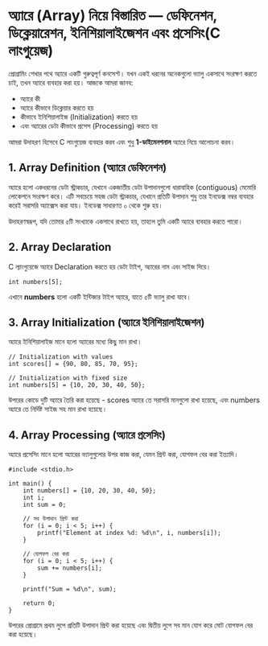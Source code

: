 # অ্যারে (Array) নিয়ে বিস্তারিত — ডেফিনেশন, ডিক্লেয়ারেশন, ইনিশিয়ালাইজেশন এবং প্রসেসিং(C লাংগুয়েজ)

প্রোগ্রামিং শেখার পথে অ্যারে একটি গুরুত্বপূর্ণ কনসেপ্ট। যখন একই ধরনের অনেকগুলো ভ্যালু একসাথে সংরক্ষণ করতে চাই, তখন অ্যারে ব্যবহার করা হয়। আজকে আমরা জানব:

* অ্যারে কী
* অ্যারে কীভাবে ডিক্লেয়ার করতে হয়
* কীভাবে ইনিশিয়ালাইজ (Initialization) করতে হয়
* এবং অ্যারের ডেটা কীভাবে প্রসেস (Processing) করতে হয়

আমরা উদাহরণ হিসেবে C লাংগুয়েজ ব্যবহার করব এবং শুধু **1-ডাইমেনশনাল** অ্যারে নিয়ে আলোচনা করব।

## 1. Array Definition (অ্যারে ডেফিনেশন)

অ্যারে হলো একধরনের ডেটা স্ট্রাকচার, যেখানে একজাতীয় ডেটা উপাদানগুলো ধারাবাহিক (contiguous) মেমোরি লোকেশনে সংরক্ষণ করে। এটি সবচেয়ে সহজ ডেটা স্ট্রাকচার, যেখানে প্রতিটি উপাদান শুধু তার ইনডেক্স নম্বর ব্যবহার করেই সরাসরি অ্যাক্সেস করা যায়। ইনডেক্স সাধারণত ০ থেকে শুরু হয়।

উদাহরণস্বরূপ, যদি তোমার ৫টি সংখ্যাকে একসাথে রাখতে হয়, তাহলে তুমি একটি অ্যারে ব্যবহার করতে পারো।


## 2. Array Declaration
C ল্যাংগুয়েজে অ্যারে Declaration করতে হয় ডেটা টাইপ, অ্যারের নাম এবং সাইজ দিয়ে।

```int numbers[5];```

এখানে **numbers** হলো একটি ইন্টিজার টাইপ অ্যারে, যাতে ৫টি ভ্যালু রাখা যাবে।

## 3. Array Initialization (অ্যারে ইনিশিয়ালাইজেশন)
অ্যারে ইনিশিয়ালাইজ মানে হলো অ্যারের মধ্যে কিছু মান রাখা।
```
// Initialization with values
int scores[] = {90, 80, 85, 70, 95};

// Initialization with fixed size
int numbers[5] = {10, 20, 30, 40, 50};
```
উপরের কোডে দুটি অ্যারে তৈরি করা হয়েছে - scores অ্যারে তে সরাসরি মানগুলো রাখা হয়েছে, এবং numbers অ্যারে তে নির্দিষ্ট সাইজ সহ মান রাখা হয়েছে।

## 4. Array Processing (অ্যারে প্রসেসিং)
অ্যারে প্রসেসিং মানে হলো অ্যারের ভ্যালুগুলোর উপর কাজ করা, যেমন প্রিন্ট করা, যোগফল বের করা ইত্যাদি।
```
#include <stdio.h>

int main() {
    int numbers[] = {10, 20, 30, 40, 50};
    int i;
    int sum = 0;

    // সব উপাদান প্রিন্ট করা
    for (i = 0; i < 5; i++) {
        printf("Element at index %d: %d\n", i, numbers[i]);
    }

    // যোগফল বের করা
    for (i = 0; i < 5; i++) {
        sum += numbers[i];
    }

    printf("Sum = %d\n", sum);

    return 0;
}
```
উপরের প্রোগ্রামে প্রথম লুপে প্রতিটি উপাদান প্রিন্ট করা হয়েছে এবং দ্বিতীয় লুপে সব মান যোগ করে মোট যোগফল বের করা হয়েছে।